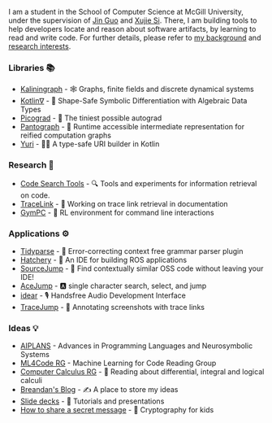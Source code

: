 I am a student in the School of Computer Science at McGill University, under the supervision of [Jin Guo](https://www.cs.mcgill.ca/~jguo/) and [Xujie Si](https://www.cs.mcgill.ca/~xsi/). There, I am building tools to help developers locate and reason about software artifacts, by learning to read and write code. For further details, please refer to [my background](paperwork/cv/cv.pdf) and [research interests](paperwork/comp_exam_v2/literature_review.pdf).

### Libraries :books:

- [Kaliningraph](https://github.com/breandan/galoisenne) - :spider_web: Graphs, finite fields and discrete dynamical systems
- [Kotlin∇](https://github.com/breandan/kotlingrad) - 🧩 Shape-Safe Symbolic Differentiation with Algebraic Data Types
- [Picograd](https://github.com/breandan/picograd) - 🦠 The tiniest possible autograd
- [Pantograph](https://github.com/breandan/pantograph) - :triangular_ruler: Runtime accessible intermediate representation for reified computation graphs
- [Yuri](https://github.com/breandan/yuri) - :man_astronaut: A type-safe URI builder in Kotlin

### Research :microscope:

- [Code Search Tools](https://github.com/breandan/gym-fs) - :mag: Tools and experiments for information retrieval on code.
- [TraceLink](https://github.com/breandan/tracelink/blob/master/latex/comp762/sample-authordraft.pdf) - :link: Working on trace link retrieval in documentation
- [GymPC](https://github.com/breandan/gym-pc) - :shell: RL environment for command line interactions

### Applications :gear:

- [Tidyparse](https://github.com/breandan/galoisenne) - :broom: Error-correcting context free grammar parser plugin
- [Hatchery](https://github.com/duckietown/hatchery) - :hatching_chick: An IDE for building ROS applications
- [SourceJump](https://github.com/acejump/SourceJump) - :card_index: Find contextually similar OSS code without leaving your IDE!
- [AceJump](https://github.com/acejump/AceJump) - :a: single character search, select, and jump
- [idear](https://github.com/breandan/idear) - :studio_microphone: Handsfree Audio Development Interface
- [TraceJump](https://github.com/acejump/tracejump) - :camera_flash: Annotating screenshots with trace links

### Ideas :bulb:

- [AIPLANS](https://aiplans.github.io) - Advances in Programming Languages and Neurosymbolic Systems
- [ML4Code RG](https://ml4code-mtl.github.io/) - Machine Learning for Code Reading Group
- [Computer Calculus RG](https://compcalc.github.io) - 🧮 Reading about differential, integral and logical calculi
- [Breandan's Blog](https://breandan.github.io) - :writing_hand: A place to store my ideas
- [Slide decks](https://speakerdeck.com/breandan/) - :loudspeaker: Tutorials and presentations
- [How to share a secret message](https://github.com/breandan/crypto-koans) - :lock_with_ink_pen: Cryptography for kids
